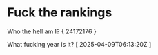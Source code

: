 # Fuck the rankings

Who the hell am I?
{ 24172176 }

What fucking year is it?
[ 2025-04-09T06:13:20Z ]

